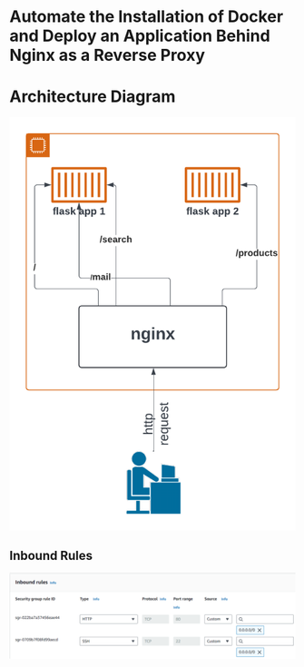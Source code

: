 # Automate the Installation of Docker and Deploy an Application Behind Nginx as a Reverse Proxy
# Architecture Diagram
![Diagram](./AWS-diagram.png)

## Inbound Rules
![screenshot](./inbound-rules.png)
